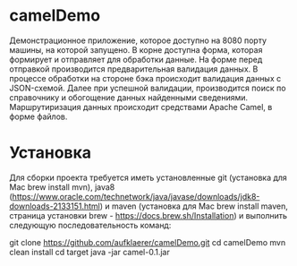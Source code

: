# camelDemo

Демонстрационное приложение, которое доступно на 8080 порту машины, на которой запущено. В корне доступна форма, которая формирует и отправляет для обработки данные. На форме перед отправкой производится предварительная валидация данных.
В процессе обработки на стороне бэка происходит валидация данных c JSON-схемой. Далее при успешной валидации, производится поиск по справочнику и обогощение данных найденными сведениями. Маршрутиризация данных происходит средствами Apache Camel, в форме файлов.

# Установка

Для сборки проекта требуется иметь установленные git (установка для Mac brew install mvn), java8 (https://www.oracle.com/technetwork/java/javase/downloads/jdk8-downloads-2133151.html) и maven (установка для Mac brew install maven, страница установки brew - https://docs.brew.sh/Installation) и выполнить следующую последовательность команд:

git clone https://github.com/aufklaerer/camelDemo.git
cd camelDemo
mvn clean install
cd target
java -jar camel-0.1.jar
